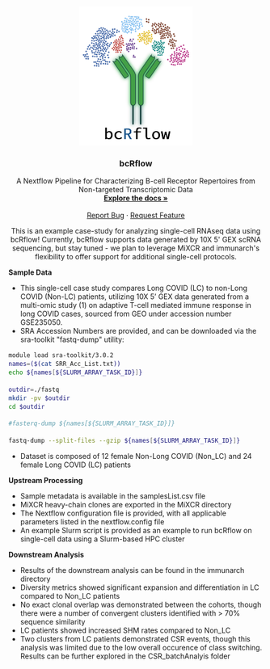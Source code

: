 <!-- PROJECT LOGO -->
<br />
<div align="center">
  <a href="https://github.com/Bioinformatics-Core-at-Childrens/bcRflow/tree/main/workflow">
    <img src="../workflow/db/logo.png" alt="bcRflow logo" width="225" height="275">
  </a>

<h3 align="center">bcRflow</h3>

  <p align="center">
    A Nextflow Pipeline for Characterizing B-cell Receptor Repertoires from Non-targeted Transcriptomic Data
    <br />
    <a href="https://github.com/Bioinformatics-Core-at-Childrens/bcRflow/tree/main/workflow"><strong>Explore the docs »</strong></a>
    <br />
    <br />
    <a href="https://github.com/Bioinformatics-Core-at-Childrens/bcRflow/issues">Report Bug</a>
    ·
    <a href="https://github.com/Bioinformatics-Core-at-Childrens/bcRflow/issues">Request Feature</a>
  </p>
</div>

<p align="center">
This is an example case-study for analyzing single-cell RNAseq data using bcRflow! Currently, bcRflow supports data generated by 10X 5' GEX scRNA sequencing, but stay tuned - we plan to leverage MiXCR and immunarch's flexibility to offer support for additional single-cell protocols.
</p>

__Sample Data__
*  This single-cell case study compares Long COVID (LC) to non-Long COVID (Non-LC) patients, utilizing 10X 5’ GEX data generated from a multi-omic study (1) on adaptive T-cell mediated immune response in long COVID cases, sourced from GEO under accession number GSE235050.
*  SRA Accession Numbers are provided, and can be downloaded via the sra-toolkit "fastq-dump" utility:
  ```bash
  module load sra-toolkit/3.0.2
  names=($(cat SRR_Acc_List.txt))
  echo ${names[${SLURM_ARRAY_TASK_ID}]}
  
  outdir=./fastq
  mkdir -pv $outdir
  cd $outdir
  
  #fasterq-dump ${names[${SLURM_ARRAY_TASK_ID}]}
  
  fastq-dump --split-files --gzip ${names[${SLURM_ARRAY_TASK_ID}]}
  ```
*  Dataset is composed of 12 female Non-Long COVID (Non_LC) and 24 female Long COVID (LC) patients

__Upstream Processing__
* Sample metadata is available in the samplesList.csv file
* MiXCR heavy-chain clones are exported in the MiXCR directory
* The Nextflow configuration file is provided, with all applicable parameters listed in the nextflow.config file
* An example Slurm script is provided as an example to run bcRflow on single-cell data using a Slurm-based HPC cluster

__Downstream Analysis__
* Results of the downstream analysis can be found in the immunarch directory
* Diversity metrics showed significant expansion and differentiation in LC compared to Non_LC patients
* No exact clonal overlap was demonstrated between the cohorts, though there were a number of convergent clusters identified with > 70% sequence similarity
* LC patients showed increased SHM rates compared to Non_LC
* Two clusters from LC patients demonstrated CSR events, though this analysis was limited due to the low overall occurence of class switching. Results can be further explored in the CSR_batchAnalyis folder
